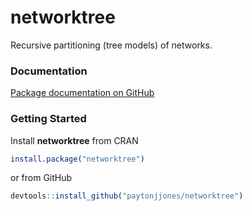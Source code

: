 # networktree

Recursive partitioning (tree models) of networks.

### Documentation

[Package documentation on GitHub](https://paytonjjones.github.io/networktree/)

### Getting Started

Install **networktree** from CRAN

```r
install.package("networktree")
```

or from GitHub

```r
devtools::install_github("paytonjjones/networktree")
```





